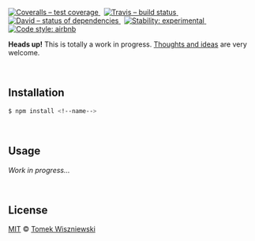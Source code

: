 [![Coveralls – test coverage
](https://img.shields.io/coveralls/tomekwi/<!--name-->.svg?style=flat-square)
](https://coveralls.io/r/tomekwi/<!--name-->)
 [![Travis – build status
](https://img.shields.io/travis/tomekwi/<!--name-->/master.svg?style=flat-square)
](https://travis-ci.org/tomekwi/<!--name-->)
 [![David – status of dependencies
](https://img.shields.io/david/tomekwi/<!--name-->.svg?style=flat-square)
](https://david-dm.org/tomekwi/<!--name-->)
 [![Stability: experimental
](https://img.shields.io/badge/stability-experimental-yellow.svg?style=flat-square)
](https://nodejs.org/api/documentation.html#documentation_stability_index)
 [![Code style: airbnb
](https://img.shields.io/badge/code%20style-airbnb-777777.svg?style=flat-square)
](https://github.com/airbnb/javascript)




<!--title-->
<!--title-underline-->

**<!--description-->**


**Heads up!** This is totally a work in progress. [Thoughts and ideas][] are very welcome.

[Thoughts and ideas]:  https://github.com/tomekwi/<!--name-->/issues




<a                                                 id="/installation"></a>&nbsp;

Installation
------------

```sh
$ npm install <!--name-->
```




<a                                                        id="/usage"></a>&nbsp;

Usage
-----

*Work in progress…*




<a                                                      id="/license"></a>&nbsp;

License
-------

[MIT][] © [Tomek Wiszniewski][]

[MIT]: ./License.md
[Tomek Wiszniewski]: https://github.com/tomekwi
